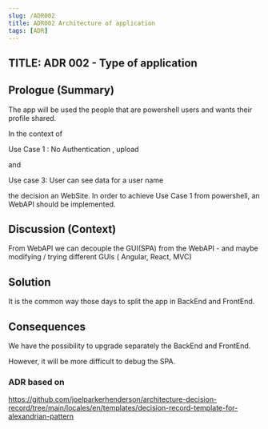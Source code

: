 ```yaml
---
slug: /ADR002
title: ADR002 Architecture of application
tags: [ADR]
---
```

## TITLE: ADR 002 - Type of application

## Prologue (Summary)

The app will be used the people that are powershell users and wants their profile shared.

In the context of 

Use Case 1 : No Authentication , upload 

and 

Use case 3:  User can see data for a user name

the decision an WebSite. In order to achieve Use Case 1 from powershell, an WebAPI should be implemented.



## Discussion (Context)

From WebAPI we can decouple the GUI(SPA) from the WebAPI - and maybe modifying / trying different  GUIs ( Angular, React, MVC)

## Solution

It is the common way those days to split the app in BackEnd and FrontEnd.

## Consequences

We have the possibility to upgrade separately the BackEnd and FrontEnd.

However, it will be more difficult to debug the SPA.

### ADR based on

https://github.com/joelparkerhenderson/architecture-decision-record/tree/main/locales/en/templates/decision-record-template-for-alexandrian-pattern
